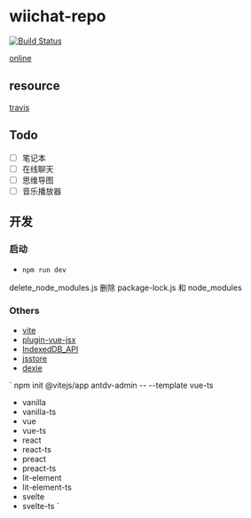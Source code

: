 # wiichat-repo

[![Build Status](https://travis-ci.com/ShoneSingLone/wiichat-repo.svg?branch=master)](https://travis-ci.com/ShoneSingLone/wiichat-repo)

[online](https://shonesinglone.github.io/wiichat-repo/#/)

## resource

[travis](https://travis-ci.com/github/ShoneSingLone/wiichat-repo)

## Todo

- [ ] 笔记本
- [ ] 在线聊天
- [ ] 思维导图
- [ ] 音乐播放器

## 开发

### 启动

- `npm run dev`

delete_node_modules.js 删除 package-lock.js 和 node_modules

### Others

- [vite](https://vitejs.dev/guide/#scaffolding-your-first-vite-project)
- [plugin-vue-jsx](https://github.com/vitejs/vite/tree/main/packages/plugin-vue-jsx)
- [IndexedDB_API](https://developer.mozilla.org/zh-CN/docs/Web/API/IndexedDB_API)
- [jsstore](https://jsstore.net/tutorial/get-started/)
- [dexie](https://dexie.org/)

`
npm init @vitejs/app antdv-admin -- --template vue-ts

- vanilla
- vanilla-ts
- vue
- vue-ts
- react
- react-ts
- preact
- preact-ts
- lit-element
- lit-element-ts
- svelte
- svelte-ts
`
